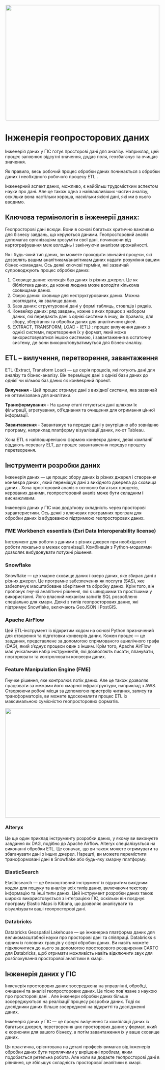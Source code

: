 
<p align="center">

  <img width="500" height="375" src="https://github.com/SergeyShchus/ETL/blob/main/Geospatial%20Data%20Engineering/image/data-engineering-in-arcgis-pro.jpg?raw=true">

</p>


# Інженерія геопросторових даних


Інженерія даних у ГІС готує просторові дані для аналізу. Наприклад, цей процес заповнює відсутні значення, додає поля, геозбагачує та очищає значення.

Як правило, весь робочий процес обробки даних починається з обробки даних і необхідного робочого процесу ETL .

Інженерний аспект даних, можливо, є найбільш трудомістким аспектом науки про дані. Але це також одна з найважливіших частин аналізу, оскільки вона настільки хороша, наскільки якісні дані, які ми в нього вводимо.

## Ключова термінологія в інженерії даних:

Геопросторові дані всюди. Вони в основі багатьох критично важливих для бізнесу завдань, що керуються даними. Геопросторовий аналіз допомагає організаціям зрозуміти свої дані, починаючи від картографування меж володінь і закінчуючи аналізом врожайності.

Як і будь-який тип даних, ви можете проходити звичайні процеси, які дозволять вашим аналітикам/аналітикам даних надати розуміння вашим бізнес-командам. Ось деякі ключові терміни, які зазвичай супроводжують процес обробки даних:

1. Сховище даних: колекція баз даних із різних джерел. Це як бібліотека даних, де кожна людина може володіти кількома сховищами даних.
2. Озеро даних: сховище для неструктурованих даних. Можна розглядати, як звалище даних.
3. База даних: структуровані дані у формі таблиць, стовпців і рядків.
4. Конвейєр даних: ряд завдань, кожне з яких працює з набором даних, які передають дані з однієї системи в іншу, як правило, для збору, зберігання та обробки даних для аналітичних цілей.
5. EXTRACT, TRANSFORM, LOAD - (ETL) : процес вилучення даних з однієї системи, перетворення їх у формат, який може використовуватися іншою системою, і завантаження в остаточну систему, де вони використовуватимуться для бізнес-аналізу.


## ETL – вилучення, перетворення, завантаження

ETL (Extract, Transform Load) — це серія процесів, які готують дані для аналізу та бізнес-аналізу. Він переміщує дані з однієї бази даних до однієї чи кількох баз даних як конвеєрний проект.


**Вилучення** - Цей процес отримує дані з вихідної системи, яка зазвичай не оптимізована для аналітики.

**Трансформування** -	На цьому етапі готуються дані шляхом їх фільтрації, агрегування, об’єднання та очищення для отримання цінної інформації.

**Завантаження** - Завантажує та передає дані у внутрішню або зовнішню програму, наприклад платформу візуалізації даних, як-от Tableau.


Хоча ETL є найпоширенішою формою конвеєра даних, деякі компанії віддають перевагу ELT, де процес завантаження передує процесу перетворення.


## Інструменти розробки даних

Інженерія даних — це процес збору даних із різних джерел і створення конвеєра даних , який переміщує дані з вихідного джерела до сховища даних . Хоча просторовий аналіз є основою багатьох процесів, керованих даними, геопросторовий аналіз може бути складним і виснажливим.

Інженерія даних у ГІС має додаткову складність через просторові характеристики. Ось деякі з ключових програмних програм для обробки даних із вбудованою підтримкою геопросторових даних.

### FME Workbench essentials (Esri Data Interoperability license)
Інструмент для роботи з даними з різних джерел при необхідності роботи локально в межах організації. Комбінація з Python-моделями дозволяє вибудовувати потужні рішення.

### Snowflake
Snowflake — це хмарне сховище даних і озеро даних, яке збирає дані з різних джерел. Це програмне забезпечення як послуга (SAS), яке забезпечує масштабоване зберігання та обробку даних. Крім того, він пропонує гнучкі аналітичні рішення, які є швидшими та простішими у використанні. Його власний механізм запитів SQL розроблено спеціально для хмари. Деякі з типів геопросторових даних, які підтримує Snowflake, включають GeoJSON і PostGIS.

### Apache AirFlow
Цей ETL-інструмент із відкритим кодом на основі Python призначений для створення та підготовки конвеєрів даних. Кожен процес — це завдання, представлене за допомогою спрямованого ациклічного графа (DAG), який з’єднує процеси один з іншим. Крім того, Apache AirFlow має унікальний набір інструментів, які дозволяють писати, планувати, повторювати та контролювати конвеєри даних.

### Feature Manipulation Engine (FME)
Гнучке рішення, яке контролює потік даних. Але це також дозволяє працювати за межами його хмарної інфраструктури, наприклад з AWS. Створюючи робочі місця за допомогою пристроїв читання, запису та трансформаторів, ви можете вдосконалити процес ETL із максимальною сумісністю геопросторових форматів.

<p align="center">

  <img width="911" height="355" src="https://github.com/SergeyShchus/ETL/blob/main/Geospatial%20Data%20Engineering/image/LAStoDEM.png?raw=true">

</p>

### Alteryx
Це ще один приклад інструменту розробки даних, у якому ви виконуєте завдання як DAG, подібно до Apache Airflow. Alteryx спеціалізується на виконанні обробки ETL. Це означає, що ви також можете отримувати та збагачувати дані з інших джерел. Нарешті, ви можете перемістити трансформовані дані в Snowflake або будь-яку хмарну платформу.

### ElasticSearch
Elasticsearch — це безкоштовний інструмент із відкритим вихідним кодом для пошуку та аналізу всіх типів даних, включаючи текстову інформацію та інші типи даних. Цей інструмент розробки даних також широко використовується з інтеграцією ГІС, оскільки він поєднує програму Elastic Maps із Kibana, що дозволяє аналізувати та візуалізувати ваші геопросторові дані.

### Databricks
Databricks Geospatial Lakehouse — це інженерна платформа даних для великомасштабної науки про просторові дані та співпраці. Databricks є одним із головних гравців у сфері обробки даних. Ви навіть можете підключитися до нього за допомогою просторового розширення CARTO для Databricks, щоб отримати можливість навіть відключити звук для розблокування просторової аналітики в хмарі.


## Інженерія даних у ГІС

Інженерія просторових даних зосереджена на управлінні, обробці, очищенні та аналізі геопросторових даних. Це тісно пов'язане з наукою про просторові дані . Але інженери обробки даних більше зосереджуються на реалізації процесу розробки даних. Тоді як дослідники даних більше зосереджені на відкритті та дослідженні даних.

Інженерія даних у ГІС — це процес вилучення та компіляції даних із багатьох джерел, перетворення цих просторових даних у формат, який є корисним для вашого бізнесу, а потім завантаження їх у ваше сховище даних.

Ця практична, орієнтована на деталі професія вимагає від інженерів обробки даних бути терплячими у вирішенні проблем, яким подобається ретельна робота. Але коли ви додаєте геопросторові дані в рівняння, це збільшує складність просторової аналітики в хмарі.
